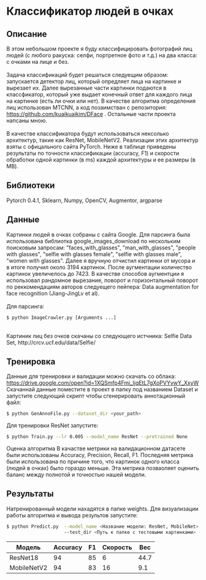 # Классификатор людей в очках

## Описание
В этом небольшом проекте я буду классифицировать фотографий лиц людей (с любого ракуска: селфи, портретное фото и т.д.) на два класса: с очками на лице и без. <br/>
<br/>
 Задача классификаций будет решаться следуещим образом: запускается детектор лиц, который опредляет лица на картинке и вырезает их. Далее вырезанные части картинки подаются в классфикатор, который уже выдает конечный ответ для каждого лица на картинке (есть ли очки или нет). В качестве алгоритма определения лиц использован MTCNN, а код позаимстван с репозитория: https://github.com/kuaikuaikim/DFace . Остальные части проекта напсаны мною.  <br/>
<br/>
 В качестве классификатора будут использоваться нексолько архитектур, такие как ResNet, MobileNetV2. Реализации этих  архитектур взяты с офицального сайта PyTorch. Ниже в таблице приведены результаты по точности классификации (accuracy, F1) и скорости обработки одной картинки (в ms) каждой архитектуры и ее размеры (в MB).


## Библиотеки 
Pytorch 0.4.1, Sklearn, Numpy, OpenCV, Augmentor, argparse


## Данные 

Картинки людей в очках собраны с сайта Google. Для парсинга была использована библиотка google_images_download по нескольким поисковым запросам: "faces_with_glasses", "man_with_glasses", "people with glasses", "selfie with glasses female", "selfie with glasses male", "women with glasses". Далее я вручную отчистил картинки от мусора и в итоге получил около 3194 картинок. После аугментации количество картинок увеличелось до 7423. В качестве способов аугментции я использовал рандомное вырезание, поворот и горизонтальный поворот по  реккомендациям авторов следуещего пейпера: Data augmentation for face recognition (Jiang-JingLv et al).  
<br/>
Для парсинга:
```bash
$ python ImageCrawler.py [Arguments ...]
```
<br/>
Картиник лиц без очков скачаны со следующего истчника: Selfie Data Set, http://crcv.ucf.edu/data/Selfie/
<br/>

## Тренировка

Данные для тренировки и валидации можно скачать со облака: https://drive.google.com/open?id=1XQSmfp4Fmi_IjqEtL7gXoPVYvwY_XxyW
<br/>
Скачаннай данные поместите в проект в папку под названием Dataset и запустите следующий скрипт чтобы сгенерировать аннотационный файл:

```bash
$ python GenAnnoFile.py --dataset_dir <your_path>
```

Для тренировки ResNet запустите:
```bash
$ python Train.py --lr 0.005 --model_name ResNet --pretrained None
```

Оценка алгоритма
В качастве метрики на валидационном датасете были использованы Accuracy, Precision, Recall, F1. Последняя метрика были использована по причине того, что картинок одного класса (людей в очках) было гораздо меньше. Эта метрика позваоляет оценить баланс между полнотой и точностью нашей модели.

## Результаты
Натренированный модели нахадятся в папке weights.
Для визуализации работы алгоритма и вывода результов запустите:
```bash
$ python Predict.py  --model_name <Название модели: ResNet, MobileNet>  --model_path <Путь к натренированной модели>  
                     --test_dir <Путь к папке с тестовыми картинками> --vis <визуализация результатов: True, False>
```



|    Модель     | Accuracy      |    F1         | Скорость      | Вес          |
| ------------- | ------------- | ------------- | ------------- |------------- |
| ResNet18      | 94            | 85            | 6             |44.7          |
| MobileNetV2   | 94            | 83            | 16            |9.1           |
